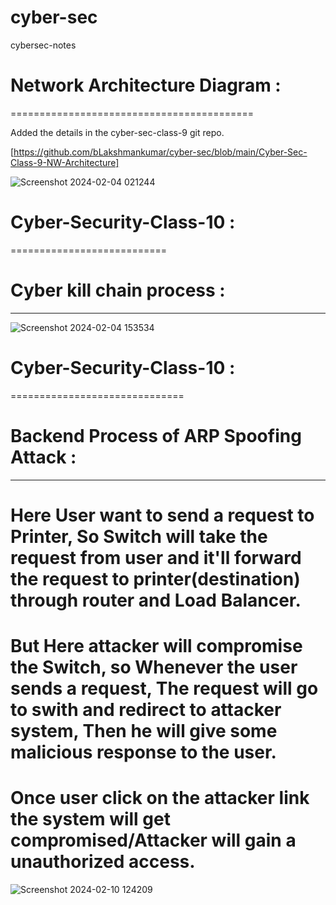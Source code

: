 # cyber-sec
cybersec-notes

# Network Architecture Diagram :
==========================================

 Added the details in the cyber-sec-class-9 git repo.

 [https://github.com/bLakshmankumar/cyber-sec/blob/main/Cyber-Sec-Class-9-NW-Architecture]
 
![Screenshot 2024-02-04 021244](https://github.com/bLakshmankumar/cyber-sec/assets/109284987/621c3783-145f-4fda-ad71-6acc7939e4b1)  

# Cyber-Security-Class-10 :
===========================
# Cyber kill chain process :
-----------------------------

 ![Screenshot 2024-02-04 153534](https://github.com/bLakshmankumar/cyber-sec/assets/109284987/b64d0178-42cd-4014-810f-7ac8033caa89)

# Cyber-Security-Class-10 :
==============================
# Backend Process of ARP Spoofing Attack :
------------------------------------------
   # Here User want to send a request to Printer, So Switch will take the request from user and it'll forward the request to printer(destination) through router and Load Balancer.
   # But Here attacker will compromise the Switch, so Whenever the user sends a request, The request will go to swith and redirect to attacker system, Then he will give some malicious response to the user.
   # Once user click on the attacker link the system will get compromised/Attacker will gain a unauthorized access.

![Screenshot 2024-02-10 124209](https://github.com/bLakshmankumar/cyber-sec/assets/109284987/5e197061-097b-4079-a9e2-a47278e36910)
